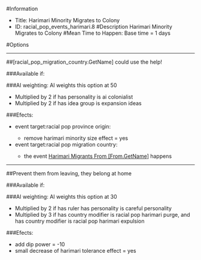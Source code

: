 #Information
 - Title: Harimari Minority Migrates to Colony
 - ID: racial_pop_events_harimari.8
#Description
Harimari Minority Migrates to Colony
#Mean Time to Happen:
Base time = 1 days

#Options

___
##[racial_pop_migration_country.GetName] could use the help!

###Available if:


###AI weighting:
AI weights this option at 50
 - Multiplied by 2 if has personality is ai colonialist
 - Multiplied by 2 if has idea group is expansion ideas


###Efects:<ul><li>event target:racial pop province origin:</li><ul><li>remove harimari minority size effect = yes</li></ul><li>event target:racial pop migration country:</li><ul><li>the event [Harimari Migrants From [From.GetName]](../events/harimari_migrants_from_from_getname.md) happens</li></ul></ul>

___
##Prevent them from leaving, they belong at home

###Available if:


###AI weighting:
AI weights this option at 30
 - Multiplied by 2 if has ruler has personality is careful personality
 - Multiplied by 3 if has country modifier is racial pop harimari purge, and has country modifier is racial pop harimari expulsion


###Efects:<ul><li>add dip power = -10</li><li>small decrease of harimari tolerance effect = yes</li></ul>
